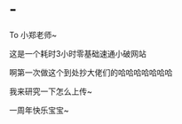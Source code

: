 # -
<p>To 小郑老师~</p>
<p>这是一个耗时3小时零基础速通小破网站</p>
<p>啊第一次做这个到处抄大佬们的哈哈哈哈哈哈哈</p>
<p>我来研究一下怎么上传~</p>
<p>一周年快乐宝宝~</p>
